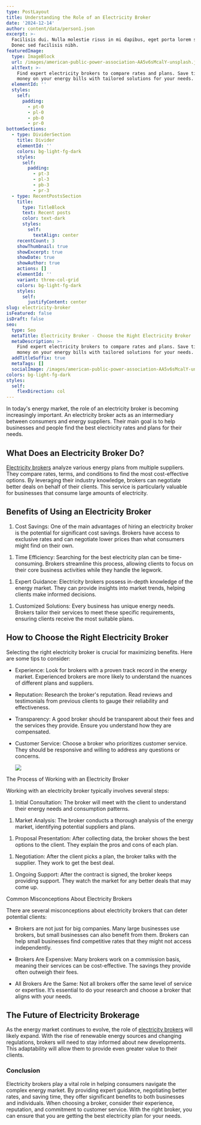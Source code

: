 ```yaml
---
type: PostLayout
title: Understanding the Role of an Electricity Broker
date: '2024-12-14'
author: content/data/person1.json
excerpt: >-
  Facilisis dui. Nulla molestie risus in mi dapibus, eget porta lorem semper.
  Donec sed facilisis nibh.
featuredImage:
  type: ImageBlock
  url: /images/american-public-power-association-AA5v6sMcalY-unsplash.jpg
  altText: >-
    Find expert electricity brokers to compare rates and plans. Save time and
    money on your energy bills with tailored solutions for your needs.
  elementId: ''
  styles:
    self:
      padding:
        - pt-0
        - pl-0
        - pb-0
        - pr-0
bottomSections:
  - type: DividerSection
    title: Divider
    elementId: ''
    colors: bg-light-fg-dark
    styles:
      self:
        padding:
          - pt-3
          - pl-3
          - pb-3
          - pr-3
  - type: RecentPostsSection
    title:
      type: TitleBlock
      text: Recent posts
      color: text-dark
      styles:
        self:
          textAlign: center
    recentCount: 3
    showThumbnail: true
    showExcerpt: true
    showDate: true
    showAuthor: true
    actions: []
    elementId: ''
    variant: three-col-grid
    colors: bg-light-fg-dark
    styles:
      self:
        justifyContent: center
slug: electricity-broker
isFeatured: false
isDraft: false
seo:
  type: Seo
  metaTitle: Electricity Broker - Choose the Right Electricity Broker
  metaDescription: >-
    Find expert electricity brokers to compare rates and plans. Save time and
    money on your energy bills with tailored solutions for your needs.
  addTitleSuffix: true
  metaTags: []
  socialImage: /images/american-public-power-association-AA5v6sMcalY-unsplash.jpg
colors: bg-light-fg-dark
styles:
  self:
    flexDirection: col
---
```

In today's energy market, the role of an electricity broker is becoming increasingly important. An electricity broker acts as an intermediary between consumers and energy suppliers. Their main goal is to help businesses and people find the best electricity rates and plans for their needs.

## What Does an Electricity Broker Do?

[Electricity brokers](https://termina.io/) analyze various energy plans from multiple suppliers. They compare rates, terms, and conditions to find the most cost-effective options. By leveraging their industry knowledge, brokers can negotiate better deals on behalf of their clients. This service is particularly valuable for businesses that consume large amounts of electricity.

## Benefits of Using an Electricity Broker

1.  Cost Savings: One of the main advantages of hiring an electricity broker is the potential for significant cost savings. Brokers have access to exclusive rates and can negotiate lower prices than what consumers might find on their own.

<!---->

1.  Time Efficiency: Searching for the best electricity plan can be time-consuming. Brokers streamline this process, allowing clients to focus on their core business activities while they handle the legwork.

<!---->

1.  Expert Guidance: Electricity brokers possess in-depth knowledge of the energy market. They can provide insights into market trends, helping clients make informed decisions.

<!---->

1.  Customized Solutions: Every business has unique energy needs. Brokers tailor their services to meet these specific requirements, ensuring clients receive the most suitable plans.

## How to Choose the Right Electricity Broker

Selecting the right electricity broker is crucial for maximizing benefits. Here are some tips to consider:

*   Experience: Look for brokers with a proven track record in the energy market. Experienced brokers are more likely to understand the nuances of different plans and suppliers.

<!---->

*   Reputation: Research the broker's reputation. Read reviews and testimonials from previous clients to gauge their reliability and effectiveness.

<!---->

*   Transparency: A good broker should be transparent about their fees and the services they provide. Ensure you understand how they are compensated.

<!---->

*   Customer Service: Choose a broker who prioritizes customer service. They should be responsive and willing to address any questions or concerns.

    ![](https://thunderous-treacle-f156bd.netlify.app/images/pexels-pok-rie-33563-189524.jpg)

The Process of Working with an Electricity Broker

Working with an electricity broker typically involves several steps:

1.  Initial Consultation: The broker will meet with the client to understand their energy needs and consumption patterns.

<!---->

1.  Market Analysis: The broker conducts a thorough analysis of the energy market, identifying potential suppliers and plans.

<!---->

1.  Proposal Presentation: After collecting data, the broker shows the best options to the client. They explain the pros and cons of each plan.

<!---->

1.  Negotiation: After the client picks a plan, the broker talks with the supplier. They work to get the best deal.

<!---->

1.  Ongoing Support: After the contract is signed, the broker keeps providing support. They watch the market for any better deals that may come up.

Common Misconceptions About Electricity Brokers

There are several misconceptions about electricity brokers that can deter potential clients:

*   Brokers are not just for big companies. Many large businesses use brokers, but small businesses can also benefit from them. Brokers can help small businesses find competitive rates that they might not access independently.

<!---->

*   Brokers Are Expensive: Many brokers work on a commission basis, meaning their services can be cost-effective. The savings they provide often outweigh their fees.

<!---->

*   All Brokers Are the Same: Not all brokers offer the same level of service or expertise. It’s essential to do your research and choose a broker that aligns with your needs.

## The Future of Electricity Brokerage

As the energy market continues to evolve, the role of [electricity brokers](https://termina.io/) will likely expand. With the rise of renewable energy sources and changing regulations, brokers will need to stay informed about new developments. This adaptability will allow them to provide even greater value to their clients.

### Conclusion

Electricity brokers play a vital role in helping consumers navigate the complex energy market. By providing expert guidance, negotiating better rates, and saving time, they offer significant benefits to both businesses and individuals. When choosing a broker, consider their experience, reputation, and commitment to customer service. With the right broker, you can ensure that you are getting the best electricity plan for your needs.
